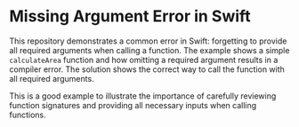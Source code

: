 # Missing Argument Error in Swift

This repository demonstrates a common error in Swift: forgetting to provide all required arguments when calling a function. The example shows a simple `calculateArea` function and how omitting a required argument results in a compiler error.  The solution shows the correct way to call the function with all required arguments. 

This is a good example to illustrate the importance of carefully reviewing function signatures and providing all necessary inputs when calling functions.